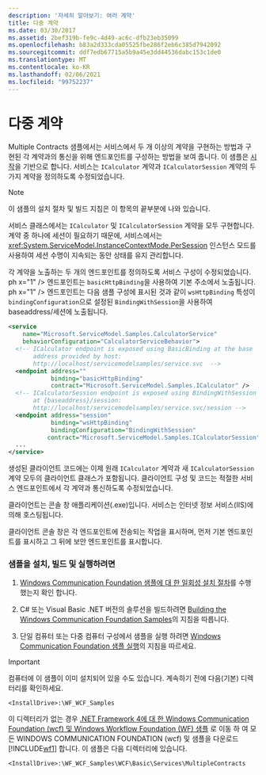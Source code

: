 ```yaml
---
description: '자세히 알아보기: 여러 계약'
title: 다중 계약
ms.date: 03/30/2017
ms.assetid: 2bef319b-fe9c-4d49-ac6c-dfb23eb35099
ms.openlocfilehash: b83a2d333cda05525fbe286f2eb6c385d7942092
ms.sourcegitcommit: ddf7edb67715a5b9a45e3dd44536dabc153c1de0
ms.translationtype: MT
ms.contentlocale: ko-KR
ms.lasthandoff: 02/06/2021
ms.locfileid: "99752237"
---
```

# <a name="multiple-contracts"></a>다중 계약

Multiple Contracts 샘플에서는 서비스에서 두 개 이상의 계약을 구현하는 방법과 구현된 각 계약과의 통신을 위해 엔드포인트를 구성하는 방법을 보여 줍니다. 이 샘플은 [시작](getting-started-sample.md)을 기반으로 합니다. 서비스는 `ICalculator` 계약과 `ICalculatorSession` 계약의 두 가지 계약을 정의하도록 수정되었습니다.  
  
> [!NOTE]
> 이 샘플의 설치 절차 및 빌드 지침은 이 항목의 끝부분에 나와 있습니다.  
  
 서비스 클래스에서는 `ICalculator` 및 `ICalculatorSession` 계약을 모두 구현합니다. 계약 중 하나에 세션이 필요하기 때문에, 서비스에서는 <xref:System.ServiceModel.InstanceContextMode.PerSession> 인스턴스 모드를 사용하여 세션 수명이 지속되는 동안 상태를 유지 관리합니다.  
  
 각 계약을 노출하는 두 개의 엔드포인트를 정의하도록 서비스 구성이 수정되었습니다. ph x="1" /&gt; 엔드포인트는 `basicHttpBinding`을 사용하여 기본 주소에서 노출됩니다. ph x="1" /&gt; 엔드포인트는 다음 샘플 구성에 표시된 것과 같이 `wsHttpBinding` 특성이 `bindingConfiguration`으로 설정된 `BindingWithSession`을 사용하여 baseaddress/세션에 노출됩니다.  
  
```xml  
<service
    name="Microsoft.ServiceModel.Samples.CalculatorService"  
    behaviorConfiguration="CalculatorServiceBehavior">  
  <!-- ICalculator endpoint is exposed using BasicBinding at the base  
       address provided by host:   
       http://localhost/servicemodelsamples/service.svc  -->  
  <endpoint address=""  
            binding="basicHttpBinding"  
            contract="Microsoft.ServiceModel.Samples.ICalculator" />  
  <!-- ICalculatorSession endpoint is exposed using BindingWithSession  
       at {baseaddress}/session:  
       http://localhost/servicemodelsamples/service.svc/session -->  
  <endpoint address="session"  
            binding="wsHttpBinding"  
            bindingConfiguration="BindingWithSession"
           contract="Microsoft.ServiceModel.Samples.ICalculatorSession" />  
  ...  
</service>  
```  
  
 생성된 클라이언트 코드에는 이제 원래 `ICalculator` 계약과 새 `ICalculatorSession` 계약 모두의 클라이언트 클래스가 포함됩니다. 클라이언트 구성 및 코드는 적절한 서비스 엔드포인트에서 각 계약과 통신하도록 수정되었습니다.  
  
 클라이언트는 콘솔 창 애플리케이션(.exe)입니다. 서비스는 인터넷 정보 서비스(IIS)에 의해 호스팅됩니다.  
  
 클라이언트 콘솔 창은 각 엔드포인트에 전송되는 작업을 표시하며, 먼저 기본 엔드포인트를 표시하고 그 뒤에 보안 엔드포인트를 표시합니다.  
  
### <a name="to-set-up-build-and-run-the-sample"></a>샘플을 설치, 빌드 및 실행하려면  
  
1. [Windows Communication Foundation 샘플에 대 한 일회성 설치 절차](one-time-setup-procedure-for-the-wcf-samples.md)를 수행 했는지 확인 합니다.  
  
2. C# 또는 Visual Basic .NET 버전의 솔루션을 빌드하려면 [Building the Windows Communication Foundation Samples](building-the-samples.md)의 지침을 따릅니다.  
  
3. 단일 컴퓨터 또는 다중 컴퓨터 구성에서 샘플을 실행 하려면 [Windows Communication Foundation 샘플 실행](running-the-samples.md)의 지침을 따르세요.  
  
> [!IMPORTANT]
> 컴퓨터에 이 샘플이 이미 설치되어 있을 수도 있습니다. 계속하기 전에 다음(기본) 디렉터리를 확인하세요.  
>
> `<InstallDrive>:\WF_WCF_Samples`  
>
> 이 디렉터리가 없는 경우 [.NET Framework 4에 대 한 Windows Communication Foundation (wcf) 및 Windows Workflow Foundation (WF) 샘플](https://www.microsoft.com/download/details.aspx?id=21459) 로 이동 하 여 모든 WINDOWS COMMUNICATION FOUNDATION (wcf) 및 샘플을 다운로드 [!INCLUDE[wf1](../../../../includes/wf1-md.md)] 합니다. 이 샘플은 다음 디렉터리에 있습니다.  
>
> `<InstallDrive>:\WF_WCF_Samples\WCF\Basic\Services\MultipleContracts`  
